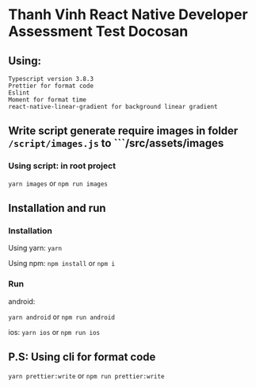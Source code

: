 # Thanh Vinh React Native Developer Assessment Test Docosan

## Using:
 ``` React Native version 0.64.0
 Typescript version 3.8.3
 Prettier for format code
 Eslint
 Moment for format time
 react-native-linear-gradient for background linear gradient
 ```

## Write script generate require images in folder ```/script/images.js``` to ```/src/assets/images

### Using script: in root project
``` yarn images ```
or 
``` npm run images ```
## Installation and run

### Installation
Using yarn: 
``` yarn ```

Using npm:
``` npm install ```
or 
``` npm i ```

### Run

android: 

``` yarn android ```
or 
``` npm run android ```

ios:
``` yarn ios ```
or 
``` npm run ios ```

## P.S: Using cli for format code

``` yarn prettier:write ```
or 
``` npm run prettier:write ```